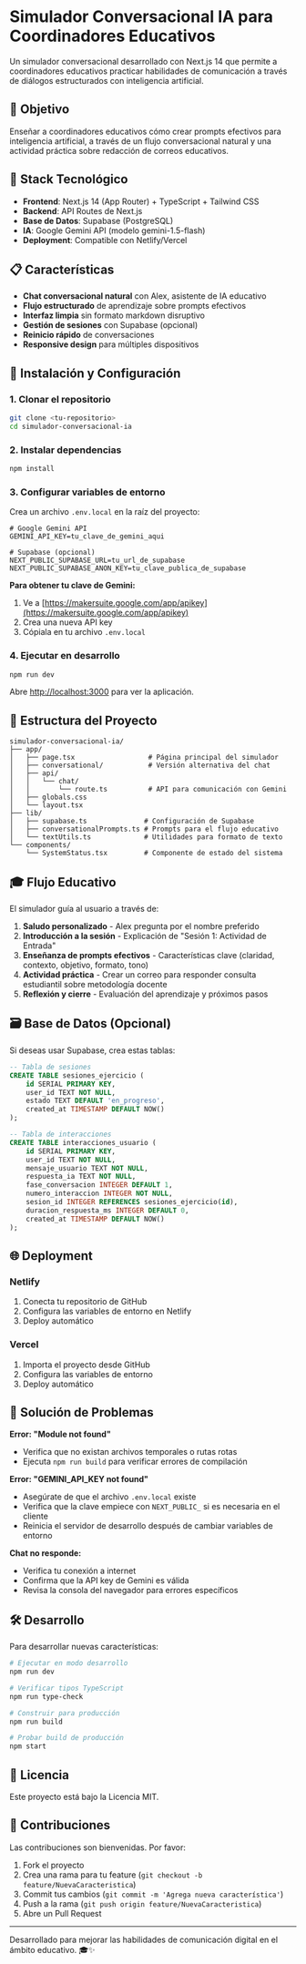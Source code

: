 # Simulador Conversacional IA para Coordinadores Educativos

Un simulador conversacional desarrollado con Next.js 14 que permite a coordinadores educativos practicar habilidades de comunicación a través de diálogos estructurados con inteligencia artificial.

## 🎯 Objetivo

Enseñar a coordinadores educativos cómo crear prompts efectivos para inteligencia artificial, a través de un flujo conversacional natural y una actividad práctica sobre redacción de correos educativos.

## 🔧 Stack Tecnológico

- **Frontend**: Next.js 14 (App Router) + TypeScript + Tailwind CSS
- **Backend**: API Routes de Next.js
- **Base de Datos**: Supabase (PostgreSQL)
- **IA**: Google Gemini API (modelo gemini-1.5-flash)
- **Deployment**: Compatible con Netlify/Vercel

## 📋 Características

- **Chat conversacional natural** con Alex, asistente de IA educativo
- **Flujo estructurado** de aprendizaje sobre prompts efectivos
- **Interfaz limpia** sin formato markdown disruptivo
- **Gestión de sesiones** con Supabase (opcional)
- **Reinicio rápido** de conversaciones
- **Responsive design** para múltiples dispositivos

## 🚀 Instalación y Configuración

### 1. Clonar el repositorio
```bash
git clone <tu-repositorio>
cd simulador-conversacional-ia
```

### 2. Instalar dependencias
```bash
npm install
```

### 3. Configurar variables de entorno

Crea un archivo `.env.local` en la raíz del proyecto:

```env
# Google Gemini API
GEMINI_API_KEY=tu_clave_de_gemini_aqui

# Supabase (opcional)
NEXT_PUBLIC_SUPABASE_URL=tu_url_de_supabase
NEXT_PUBLIC_SUPABASE_ANON_KEY=tu_clave_publica_de_supabase
```

**Para obtener tu clave de Gemini:**
1. Ve a [https://makersuite.google.com/app/apikey](https://makersuite.google.com/app/apikey)
2. Crea una nueva API key
3. Cópiala en tu archivo `.env.local`

### 4. Ejecutar en desarrollo
```bash
npm run dev
```

Abre [http://localhost:3000](http://localhost:3000) para ver la aplicación.

## 📁 Estructura del Proyecto

```
simulador-conversacional-ia/
├── app/
│   ├── page.tsx                  # Página principal del simulador
│   ├── conversational/           # Versión alternativa del chat
│   ├── api/
│   │   └── chat/
│   │       └── route.ts          # API para comunicación con Gemini
│   ├── globals.css
│   └── layout.tsx
├── lib/
│   ├── supabase.ts              # Configuración de Supabase
│   ├── conversationalPrompts.ts # Prompts para el flujo educativo
│   └── textUtils.ts             # Utilidades para formato de texto
└── components/
    └── SystemStatus.tsx         # Componente de estado del sistema
```

## 🎓 Flujo Educativo

El simulador guía al usuario a través de:

1. **Saludo personalizado** - Alex pregunta por el nombre preferido
2. **Introducción a la sesión** - Explicación de "Sesión 1: Actividad de Entrada"
3. **Enseñanza de prompts efectivos** - Características clave (claridad, contexto, objetivo, formato, tono)
4. **Actividad práctica** - Crear un correo para responder consulta estudiantil sobre metodología docente
5. **Reflexión y cierre** - Evaluación del aprendizaje y próximos pasos

## 🗃️ Base de Datos (Opcional)

Si deseas usar Supabase, crea estas tablas:

```sql
-- Tabla de sesiones
CREATE TABLE sesiones_ejercicio (
    id SERIAL PRIMARY KEY,
    user_id TEXT NOT NULL,
    estado TEXT DEFAULT 'en_progreso',
    created_at TIMESTAMP DEFAULT NOW()
);

-- Tabla de interacciones
CREATE TABLE interacciones_usuario (
    id SERIAL PRIMARY KEY,
    user_id TEXT NOT NULL,
    mensaje_usuario TEXT NOT NULL,
    respuesta_ia TEXT NOT NULL,
    fase_conversacion INTEGER DEFAULT 1,
    numero_interaccion INTEGER NOT NULL,
    sesion_id INTEGER REFERENCES sesiones_ejercicio(id),
    duracion_respuesta_ms INTEGER DEFAULT 0,
    created_at TIMESTAMP DEFAULT NOW()
);
```

## 🌐 Deployment

### Netlify
1. Conecta tu repositorio de GitHub
2. Configura las variables de entorno en Netlify
3. Deploy automático

### Vercel
1. Importa el proyecto desde GitHub
2. Configura las variables de entorno
3. Deploy automático

## 🚨 Solución de Problemas

**Error: "Module not found"**
- Verifica que no existan archivos temporales o rutas rotas
- Ejecuta `npm run build` para verificar errores de compilación

**Error: "GEMINI_API_KEY not found"**
- Asegúrate de que el archivo `.env.local` existe
- Verifica que la clave empiece con `NEXT_PUBLIC_` si es necesaria en el cliente
- Reinicia el servidor de desarrollo después de cambiar variables de entorno

**Chat no responde:**
- Verifica tu conexión a internet
- Confirma que la API key de Gemini es válida
- Revisa la consola del navegador para errores específicos

## 🛠️ Desarrollo

Para desarrollar nuevas características:

```bash
# Ejecutar en modo desarrollo
npm run dev

# Verificar tipos TypeScript
npm run type-check

# Construir para producción
npm run build

# Probar build de producción
npm start
```

## 📝 Licencia

Este proyecto está bajo la Licencia MIT.

## 🤝 Contribuciones

Las contribuciones son bienvenidas. Por favor:

1. Fork el proyecto
2. Crea una rama para tu feature (`git checkout -b feature/NuevaCaracteristica`)
3. Commit tus cambios (`git commit -m 'Agrega nueva característica'`)
4. Push a la rama (`git push origin feature/NuevaCaracteristica`)
5. Abre un Pull Request

---

Desarrollado para mejorar las habilidades de comunicación digital en el ámbito educativo. 🎓✨ 